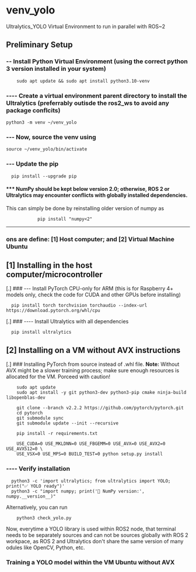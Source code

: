 # venv_yolo
Ultralytics_YOLO Virtual Environment to run in parallel with ROS~2

##  Preliminary Setup

### -- Install Python Virtual Environment (using the correct python 3 version installed in your system)

        sudo apt update && sudo apt install python3.10-venv
        
### ---- Create a virtual environment parent directory to install the Ultralytics (preferrably outisde the ros2_ws to avoid any package conflcits)

    python3 -m venv ~/venv_yolo

### --- Now, source the venv using

    source ~/venv_yolo/bin/activate

### --- Update the pip

      pip install --upgrade pip

#### *** NumPy should be kept below version 2.0; otherwise, ROS 2 or Ultralytics may encounter conflicts with globally installed dependencies. 
This can simply be done by reinstalling older version of numpy as

                pip install "numpy<2"
***

### ons are define: [1] Host computer; and [2] Virtual Machine Ubuntu

## [1] Installing in the host computer/microcontroller
[.] ### --- Install PyTorch CPU-only for ARM (this is for Raspberry 4+ models only, check the code for CUDA and other GPUs before installing)

      pip install torch torchvision torchaudio --index-url https://download.pytorch.org/whl/cpu

[.] ### ---- Install Ultralytics with all dependencies

      pip install ultralytics

## [2] Installing on a VM without AVX instructions
[.] ### Installing PyTorch from source instead of .whl file.
<b> Note:</b> Without AVX might be a slower training process; make sure enough resources is allocated for the VM. Porceed with caution!

        sudo apt update
        sudo apt install -y git python3-dev python3-pip cmake ninja-build libopenblas-dev
        
        git clone --branch v2.2.2 https://github.com/pytorch/pytorch.git
        cd pytorch
        git submodule sync
        git submodule update --init --recursive
        
        pip install -r requirements.txt
        
        USE_CUDA=0 USE_MKLDNN=0 USE_FBGEMM=0 USE_AVX=0 USE_AVX2=0 USE_AVX512=0 \
        USE_VSX=0 USE_MPS=0 BUILD_TEST=0 python setup.py install


### ---- Verify installation

      python3 -c 'import ultralytics; from ultralytics import YOLO; print("✅ YOLO ready")'
      python3 -c "import numpy; print('🔢 NumPy version:', numpy.__version__)"
      
Alternatively, you can run

        python3 check_yolo.py

Now, everytime a YOLO library is used within ROS2 node, that terminal needs to be separately sources and can not be sources globally with ROS 2 workpace, as ROS 2 and Ultralytics don't share the same version of many odules like OpenCV, Python, etc.

### Training a YOLO model within the VM Ubuntu without AVX




<!---
### ---- Installing  OpenNI for getting stream from depth sensor 

#### 1. Install dependencies
        sudo apt update && \
        sudo apt install git build-essential python3-pip \
            libusb-1.0-0-dev libudev-dev openjdk-8-jdk freeglut3-dev \
            doxygen graphviz

#### 2. Clone the OpenNI2 repository
        git clone https://github.com/structureio/OpenNI2.git
        cd OpenNI2

#### 3. Checkout the master branch
        git checkout master

#### 4. Build OpenNI2
        make
-->
